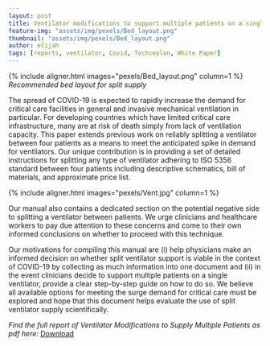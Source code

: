 ```yaml
---
layout: post
title: Ventilator modifications to support multiple patients on a single ventilator (White Paper)
feature-img: "assets/img/pexels/Bed_layout.png"
thumbnail: "assets/img/pexels/Bed_layout.png"
author: elijah
tags: [reports, ventilator, Covid, Techceylon, White Paper]
---
```


{% include aligner.html images="pexels/Bed_layout.png" column=1 %}
_Recommended bed layout for split supply_

The spread of COVID-19 is expected to rapidly increase the demand for critical care facilities in general and invasive mechanical ventilation in particular. For developing countries which have limited critical care infrastructure, many are at risk of death simply from lack of ventilation capacity. This paper extends previous work on reliably splitting a ventilator between four patients as a means to meet the anticipated spike in demand for ventilators. Our unique contribution is in providing a set of detailed instructions for splitting any type of ventilator adhering to ISO 5356 standard between four patients including descriptive schematics, bill of materials, and approximate price list.

{% include aligner.html images="pexels/Vent.jpg" column=1 %}

Our manual also contains a dedicated section on the potential negative side to splitting a ventilator between patients. We urge clinicians and healthcare workers to pay due attention to these concerns and come to their own informed conclusions on whether to proceed with this technique.

Our motivations for compiling this manual are (i) help physicians make an informed decision on whether split ventilator support is viable in the context of COVID-19 by collecting as much information into one document and (ii) in the event clinicians decide to support multiple patients on a single ventilator, provide a clear step-by-step guide on how to do so. We believe all available options for meeting the surge demand for critical care must be explored and hope that this document helps evaluate the use of split ventilator supply scientifically.

_Find the full report of Ventilator Modifications to Supply Multiple Patients as pdf here:_
<a href="assets/data/VentilatorModificationsToSupplyMultiplePatients-v1-external-CIRCULATION-April-2020.pdf" class="image fit">Download</a>
